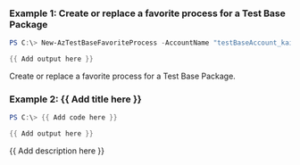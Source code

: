 ### Example 1: Create or replace a favorite process for a Test Base Package
```powershell
PS C:\> New-AzTestBaseFavoriteProcess -AccountName "testBaseAccount_kaifa" -PackageName "package2_kaifa-1.0" -ResourceGroupName "testbase_rg" -ResourceName "favoriteProcess0902_test"

{{ Add output here }}
```

Create or replace a favorite process for a Test Base Package.

### Example 2: {{ Add title here }}
```powershell
PS C:\> {{ Add code here }}

{{ Add output here }}
```

{{ Add description here }}

